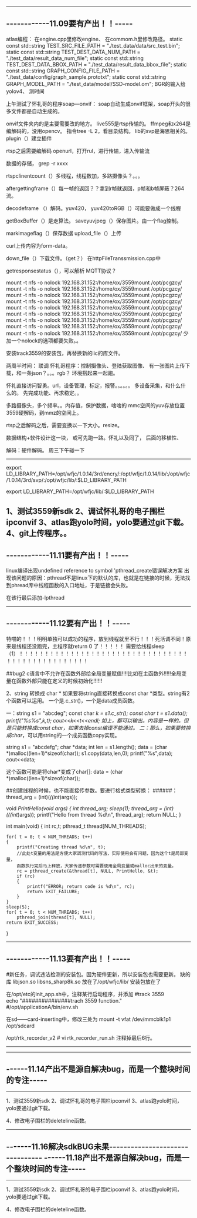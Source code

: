 ---------------------------------
------------11.09要有产出！！-----
---------------------------------

atlas编程：
在engine.cpp里修改engine、
在commom.h里修改路径。
static const std::string TEST_SRC_FILE_PATH =
        "./test_data/data/src_test.bin";
static const std::string TEST_DEST_DATA_NUM_PATH =
        "./test_data/result_data_num_file";
static const std::string TEST_DEST_DATA_BBOX_PATH =
        "./test_data/result_data_bbox_file";
static const std::string GRAPH_CONFIG_FILE_PATH =
        "./test_data/config/graph_sample.prototxt";
static const std::string GRAPH_MODEL_PATH =
        "./test_data/model/SSD-model.om";
BGR的输入给yolov4、
测时间

上午测试了怀礼哥的程序soap—onvif：
soap自动生成onvif框架，soap开头的很多文件都是自动生成的。

onvif文件夹内的是主要需要改的地方。
live555是rtsp传输的。
ffmpeg和x264是编解码的，没用opencv。
指令tree -L 2，看目录结构。
lib的svp是海思相关的。
plugin（）建立插件

rtsp之后需要编解码
openurl，打开rul，进行传输，进入传输流

数据的存储，
grep -r xxxx

rtspclinentcount（）多线程，线程数加，多路摄像头？。。。

aftergettingframe（）每一帧的返回？？拿到r帧就返回，p帧和b帧屏蔽？264流。

decodeframe （）解码。yuv420，
yuv420toRGB（）可能要做成一个线程

getBoxBuffer（）是走算法。
saveyuvjpeg（）保存图片。由一个flag控制。

markimageflag（）保存数据
upload_file（）上传

curl上传内容为form-data。

down_file（）下载文件。（get？）
在httpFileTranssmission.cpp中

getresponsestatus（），可以解析
MQTT协议？

mount -t nfs -o nolock 192.168.31.152:/home/ox/3559mount /opt/pcgzcy/
mount -t nfs -o nolock 192.168.31.152:/home/ox/3559mount /opt/pcgzcy/
mount -t nfs -o nolock 192.168.31.152:/home/ox/3559mount /opt/pcgzcy/
mount -t nfs -o nolock 192.168.31.152:/home/ox/3559mount /opt/pcgzcy/
mount -t nfs -o nolock 192.168.31.152:/home/ox/3559mount /opt/pcgzcy/
mount -t nfs -o nolock 192.168.31.152:/home/ox/3559mount /opt/pcgzcy/
mount -t nfs -o nolock 192.168.31.152:/home/ox/3559mount /opt/pcgzcy/
mount -t nfs -o nolock 192.168.31.152:/home/ox/3559mount /opt/pcgzcy/
mount -t nfs -o nolock 192.168.31.152:/home/ox/3559mount /opt/pcgzcy/
少加一个nolock的选项都要失败。。

安装track3559的安装包，再替换新的iic的库文件。

两周半时间：
联调
怀礼哥程序：控制摄像头、登陆获取图像、
有一张图片上传下载，和一条json？。。。rgb？
环境搭起来一起跑。

怀礼直接访问智勇。url，设备管理，标定，报警。。。。。。
多设备采集，和什么什么的。
先完成功能、再求稳定。。

多路摄像头，多个频率。。内存值，保护数据，啥啥的
mmc空间的yuv存放位置
3559硬解码，到mmz的空间上。

rtsp之后解码之后，需要变换以一下大小。resize。

数据结构+软件设计这一块，
或可先跑一路。怀礼以及同了，
后面的移植性、

解码：硬件解码。
周三下午碰一下

--------------------
export LD_LIBRARY_PATH=/opt/wfjc/1.0.14/3rd/encry/:/opt/wfjc/1.0.14/lib/:/opt/wfjc/1.0.14/3rd/svp/:/opt/wfjc/lib/:$LD_LIBRARY_PATH

export LD_LIBRARY_PATH=/opt/wfjc/lib/:$LD_LIBRARY_PATH

1、测试3559新sdk
2、调试怀礼哥的电子围栏ipconvif
3、atlas跑yolo时间，yolo要通过git下载。
4、git上传程序。。
---------------------------------
------------11.11要有产出！！-----
---------------------------------
linux编译出现undefined reference to symbol 'pthread_create错误解决方案
出现该问题的原因：pthread不是linux下的默认的库，也就是在链接的时候，无法找到phread库中线程函数的入口地址，于是链接会失败。

在该行最后添加-lpthread

---------------------------------
------------11.12要有产出！！-----
---------------------------------

特喵的！！！明明单独可以成功的程序，放到线程就里不行！！！死活调不同！原来是线程还没跑完，主程序就return 0 了！！！！！
需要给线程sleep（1）！！！！！！！！！！！！！！！！！！！！！！！！！！！！！！！！！！！！！！！！！！！！！！！！！

##bug2
c语言中不允许在函数外部给全局变量赋值!!!!比如在主函数外!!!!!全局变量在函数外部只能在定义的时候初始化!!!!!!



2、string 转换成 char *
如果要将string直接转换成const char *类型。string有2个函数可以运用。
一个是.c_str()，一个是data成员函数。

一：string s1 = "abcdeg";
const char *k = s1.c_str();
const char *t = s1.data();
printf("%s%s",k,t);
cout<<k<<t<<endl;
如上，都可以输出。内容是一样的。但是只能转换成const char*，如果去掉const编译不能通过。
二：那么，如果要转换成char*，可以用string的一个成员函数copy实现。

string s1 = "abcdefg";
char *data;
int len = s1.length();
data = (char *)malloc((len+1)*sizeof(char));
s1.copy(data,len,0);
printf("%s",data);
cout<<data;


这个函数可能是将char*变成了char[]:
data = (char *)malloc((len+1)*sizeof(char));





##创建线程的时候，也不能直接传参数。要进行格式类型转换：
######：    thread_arg = (int)(*((int*)args));


void *PrintHello(void *args)
{
    int thread_arg;
    sleep(1);
    thread_arg = (int)(*((int*)args));
    printf("Hello from thread %d\n", thread_arg);
    return NULL;
}
 
int main(void)
{
    int rc,t;
    pthread_t thread[NUM_THREADS];
 
    for( t = 0; t < NUM_THREADS; t++)
    {
        printf("Creating thread %d\n", t);
        //此处t变量的用法是方便大家调测代码的写法，实际使用会有问题，因为这个t是局部变量，
        函数执行完后马上释放，大家传递参数时需要使用全局变量或malloc出来的变量。
        rc = pthread_create(&thread[t], NULL, PrintHello, &t);
        if (rc)
        {
            printf("ERROR; return code is %d\n", rc);
            return EXIT_FAILURE;
        }
    }
    sleep(5);
    for( t = 0; t < NUM_THREADS; t++)
        pthread_join(thread[t], NULL);
    return EXIT_SUCCESS;
}

---------------------------------
------------11.13要有产出！！-----
---------------------------------
#新任务，调试违法检测的安装包。因为硬件更新，所以安装包也需要更新。
缺的库
libjson.so
libsns_sharp8k.so
	放在了/opt/wfjc/lib/
	安装包放在了


在/opt/etc的init_app.sh中，注释某行启动程序，并添加
#track 3559  
echo "###############trach 3559 function."
#/opt/applicationA/bin/env.sh

在sd——card-inserting中，修改三处为
mount -t vfat /dev/mmcblk1p1 /opt/sdcard


/opt/rtk_recorder_v2 # vi rtk_recorder_run.sh
注释掉最后6行。


---------------------------------------------------------
---------------------------------------------------------
------11.14产出不是源自解决bug，而是一个整块时间的专注-----
---------------------------------------------------------
---------------------------------------------------------
1、测试3559新sdk
2、调试怀礼哥的电子围栏ipconvif
3、atlas跑yolo时间，yolo要通过git下载。

4、修改电子围栏的deleteline函数。


---------------------------------------------------------
-------11.16解决sdkBUG未果--------------------------------
------11.18产出不是源自解决bug，而是一个整块时间的专注-----
---------------------------------------------------------
---------------------------------------------------------
1、测试3559新sdk
2、调试怀礼哥的电子围栏ipconvif
3、atlas跑yolo时间，yolo要通过git下载。

4、修改电子围栏的deleteline函数。

